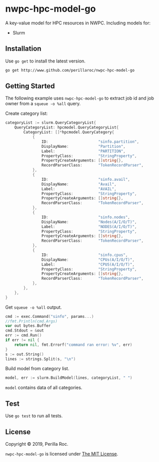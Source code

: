 # nwpc-hpc-model-go

A key-value model for HPC resources in NWPC. Including models for:

* Slurm

## Installation

Use `go get` to install the latest version.

```bash
go get http://www.github.com/perillaroc/nwpc-hpc-model-go
```

## Getting Started

The following example uses `nwpc-hpc-model-go` to extract job id and job owner from a `squeue -o %all` query.
 
Create category list:

```go
categoryList := slurm.QueryCategoryList{
    QueryCategoryList: hpcmodel.QueryCategoryList{
        CategoryList: []*hpcmodel.QueryCategory{
            {
                ID:                      "sinfo.partition",
                DisplayName:             "Partition",
                Label:                   "PARTITION",
                PropertyClass:           "StringProperty",
                PropertyCreateArguments: []string{},
                RecordParserClass:       "TokenRecordParser",
            },
            {
                ID:                      "sinfo.avail",
                DisplayName:             "Avail",
                Label:                   "AVAIL",
                PropertyClass:           "StringProperty",
                PropertyCreateArguments: []string{},
                RecordParserClass:       "TokenRecordParser",
            },
            {
                ID:                      "sinfo.nodes",
                DisplayName:             "Nodes(A/I/O/T)",
                Label:                   "NODES(A/I/O/T)",
                PropertyClass:           "StringProperty",
                PropertyCreateArguments: []string{},
                RecordParserClass:       "TokenRecordParser",
            },
            {
                ID:                      "sinfo.cpus",
                DisplayName:             "CPUs(A/I/O/T)",
                Label:                   "CPUS(A/I/O/T)",
                PropertyClass:           "StringProperty",
                PropertyCreateArguments: []string{},
                RecordParserClass:       "TokenRecordParser",
            },
        },
    },
}
```

Get `squeue -o %all` output.

```go
cmd := exec.Command("sinfo", params...)
//fmt.Println(cmd.Args)
var out bytes.Buffer
cmd.Stdout = &out
err := cmd.Run()
if err != nil {
    return nil, fmt.Errorf("command ran error: %v", err)
}
s := out.String()
lines := strings.Split(s, "\n")
```

Build model from category list.

```go
model, err := slurm.BuildModel(lines, categoryList, " ")
```

`model` contains data of all categories.

## Test

Use `go test` to run all tests.

## License

Copyright &copy; 2019, Perilla Roc.

`nwpc-hpc-model-go` is licensed under [The MIT License](https://opensource.org/licenses/MIT).
